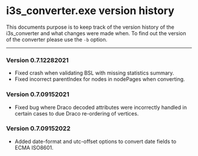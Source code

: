 # i3s_converter.exe version history

This documents purpose is to keep track of the version history of the i3s_converter and what changes were made when. To find out the version of the converter please use the `-b` option.

------------------

### Version 0.7.12282021
- Fixed crash when validating BSL with missing statistics summary.
- Fixed incorrect parentIndex for nodes in nodePages when converting.

### Version 0.7.09152021
- Fixed bug where Draco decoded attributes were incorrectly handled in certain cases to due Draco re-ordering of vertices.

### Version 0.7.09152022
- Added date-format and utc-offset options to convert date fields to ECMA ISO8601. 